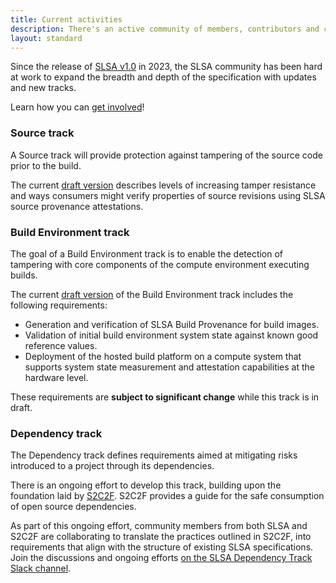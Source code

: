 ```yaml
---
title: Current activities
description: There's an active community of members, contributors and collaborators working to enhance the SLSA specification with updates to existing and new tracks. This page provides a summary of current ongoing activities.
layout: standard
---
```


Since the release of <a href="spec/v1.0/">SLSA v1.0</a> in 2023,
the SLSA community has been hard at work to expand the breadth
and depth of the specification with updates and new tracks.

Learn how you can [get involved](/community#get-involved)!

### Source track

A Source track will provide protection against tampering of the source code
prior to the build.

The current [draft version](/spec/draft/source-requirements.md) describes levels
of increasing tamper resistance and ways consumers might verify properties
of source revisions using SLSA source provenance attestations.

### Build Environment track

The goal of a Build Environment track is to enable the detection of tampering
with core components of the compute environment executing builds.

The current [draft version](/spec/draft/attested-build-env-levels.md)
of the Build Environment track includes the following requirements:

-   Generation and verification of SLSA Build Provenance for build images.
-   Validation of initial build environment system state against known good
    reference values.
-   Deployment of the hosted build platform on a compute system that supports
    system state measurement and attestation capabilities at the hardware level.

These requirements are **subject to significant change** while this track
is in draft.

### Dependency track

The Dependency track defines requirements aimed at mitigating risks introduced to a project through its dependencies.

There is an ongoing effort to develop this track, building upon the foundation laid by [S2C2F](https://openssf.org/projects/s2c2f/).
S2C2F provides a guide for the safe consumption of open source dependencies.

As part of this ongoing effort, community members from both SLSA and S2C2F are collaborating to translate the practices outlined in S2C2F, into requirements that align with the structure of existing SLSA specifications.
Join the discussions and ongoing efforts [on the SLSA Dependency Track Slack channel](https://openssf.slack.com/archives/C03THTH3RSM).


